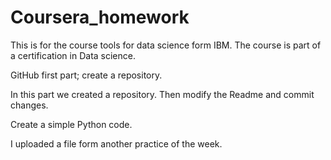 # Coursera_homework
This is for the course tools for data science form IBM. The course is part of a certification in Data science.

GitHub first part; create a repository.

In this part we created a repository. Then modify the Readme and commit changes.

Create a simple Python code.

I uploaded a file form another practice of the week.
